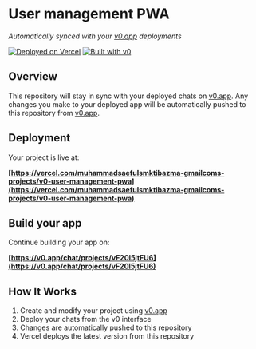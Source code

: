 # User management PWA

*Automatically synced with your [v0.app](https://v0.app) deployments*

[![Deployed on Vercel](https://img.shields.io/badge/Deployed%20on-Vercel-black?style=for-the-badge&logo=vercel)](https://vercel.com/muhammadsaefulsmktibazma-gmailcoms-projects/v0-user-management-pwa)
[![Built with v0](https://img.shields.io/badge/Built%20with-v0.app-black?style=for-the-badge)](https://v0.app/chat/projects/vF20l5jtFU6)

## Overview

This repository will stay in sync with your deployed chats on [v0.app](https://v0.app).
Any changes you make to your deployed app will be automatically pushed to this repository from [v0.app](https://v0.app).

## Deployment

Your project is live at:

**[https://vercel.com/muhammadsaefulsmktibazma-gmailcoms-projects/v0-user-management-pwa](https://vercel.com/muhammadsaefulsmktibazma-gmailcoms-projects/v0-user-management-pwa)**

## Build your app

Continue building your app on:

**[https://v0.app/chat/projects/vF20l5jtFU6](https://v0.app/chat/projects/vF20l5jtFU6)**

## How It Works

1. Create and modify your project using [v0.app](https://v0.app)
2. Deploy your chats from the v0 interface
3. Changes are automatically pushed to this repository
4. Vercel deploys the latest version from this repository
